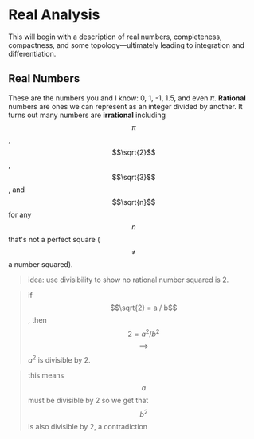 # Real Analysis

This will begin with a description of real numbers, completeness, compactness, and some topology—ultimately leading to integration and differentiation. 

## Real Numbers

These are the numbers you and I know: 0, 1, -1, 1.5, and even $\pi$. 
**Rational** numbers are ones we can represent as an integer divided by another.
It turns out many numbers are **irrational** including $$\pi$$, $$\sqrt{2}$$, $$\sqrt{3}$$, and $$\sqrt{n}$$ for
any $$n$$ that's not a perfect square ($$\neq$$ a number squared). 

> idea: use divisibility to show no rational number squared is 2. 

>  if $$\sqrt{2} = a / b$$, then $$ 2 = a^2 / b^2$$ $$\implies$$ $a^2$ is divisible by 2.

  > this means $$a$$ must be divisible by 2
  > so we get that $$b^2$$ is also divisible by 2, a contradiction


